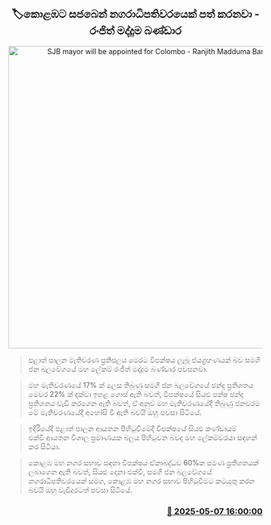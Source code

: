 <p align='center'><b><h2 align='center' title='SJB mayor will be appointed for Colombo - Ranjith Madduma Bandara'>🏷කොළඹට සජබෙන් නගරාධිපතිවරයෙක් පත් කරනවා - රංජිත් මද්දුම බණ්ඩාර </h2></b></p>
<p align='center'><img src='https://helakuru.sgp1.cdn.digitaloceanspaces.com/esana/images/lib/ranjith-maddumabandara-archived.jpg' width='600' alt='SJB mayor will be appointed for Colombo - Ranjith Madduma Bandara'></p>

> පළාත් පාලන මැතිවරණ ප්‍රතිඵලය මෙරට විපක්ෂය ලැබූ ජයග්‍රහණයක් බව සමගි ජන බලවේගයේ මහ ලේකම් රංජිත් මද්දුම බණ්ඩාර පවසනවා.

> මහ මැතිවරණයේ 17% ක් ලෙස තිබුණු සමගි ජන බලවේගයේ ඡන්ද ප්‍රතිශතය මෙවර 22% ක් දක්වා ඉහළ ගොස් ඇති බවත්, විපක්ෂයේ සියළු පක්ෂ ඡන්ද ප්‍රතිශතය වැඩි කරගෙන ඇති බවත්, ඒ අනුව මහ මැතිවරණයේදී තිබුණු ජනවරම මේ මැතිවරණයේදී අහෝසි වී ඇති බවයි ඔහු පවසා සිටියේ.

> ඉදිරියේදී පළාත් පාලන ආයතන පිහිටුවීමේදී විපක්ෂයේ සියළු කණ්ඩායම් එක්වී ආයතන විශාල ප්‍රමාණයක බලය පිහිටුවන බවද මහ ලේකම්වරයා සඳහන් කර සිටියා.

> කොළඹ මහ නගර සභාව සඳහා විපක්ෂය ඒකාබද්ධව 60%ක පමණ ප්‍රතිශතයක් ලබාගෙන ඇති බවත්, සියළු දෙනා එක්වී, සමගි ජන බලවේගයේ නගරාධිපතිවරයෙක් සමග, කොළඹ මහ නගර සභාව පිහිටුවීමට කටයුතු කරන බවයි ඔහු වැඩිදුරටත් පවසා සිටියේ.



<h3 align='right'><a href='https://www.helakuru.lk/esana/p/109898/'>📅 2025-05-07 16:00:00</a></h3>
